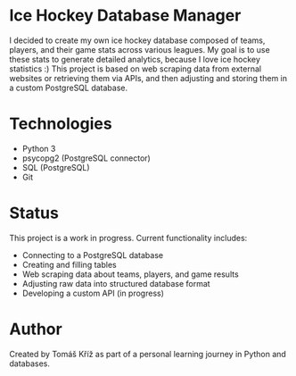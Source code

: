 # Ice Hockey Database Manager
I decided to create my own ice hockey database composed of teams, players, and their game stats across various leagues. My goal is to use these stats to generate detailed analytics, because I love ice hockey statistics :)
This project is based on web scraping data from external websites or retrieving them via APIs, and then adjusting and storing them in a custom PostgreSQL database.

# Technologies
- Python 3
- psycopg2 (PostgreSQL connector)
- SQL (PostgreSQL)
- Git

# Status
This project is a work in progress. Current functionality includes:
- Connecting to a PostgreSQL database
- Creating and filling tables
- Web scraping data about teams, players, and game results
- Adjusting raw data into structured database format
- Developing a custom API (in progress)

# Author
Created by Tomáš Kříž as part of a personal learning journey in Python and databases.

